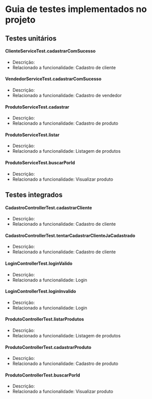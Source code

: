 # Guia de testes implementados no projeto

## Testes unitários

#### ClienteServiceTest.cadastrarComSucesso
* Descrição:
* Relacionado a funcionalidade: Cadastro de cliente

#### VendedorServiceTest.cadastrarComSucesso
* Descrição:
* Relacionado a funcionalidade: Cadastro de vendedor

#### ProdutoServiceTest.cadastrar
* Descrição:
* Relacionado a funcionalidade: Cadastro de produto

#### ProdutoServiceTest.listar
* Descrição:
* Relacionado a funcionalidade: Listagem de produtos

#### ProdutoServiceTest.buscarPorId
* Descrição:
* Relacionado a funcionalidade: Visualizar produto

## Testes integrados

#### CadastroControllerTest.cadastrarCliente
* Descrição:
* Relacionado a funcionalidade: Cadastro de cliente

#### CadastroControllerTest.tentarCadastrarClienteJaCadastrado
* Descrição:
* Relacionado a funcionalidade: Cadastro de cliente

#### LoginControllerTest.loginValido
* Descrição:
* Relacionado a funcionalidade: Login

#### LoginControllerTest.loginInvalido
* Descrição:
* Relacionado a funcionalidade: Login

#### ProdutoControllerTest.listarProdutos
* Descrição:
* Relacionado a funcionalidade: Listagem de produtos

#### ProdutoControllerTest.cadastrarProduto
* Descrição:
* Relacionado a funcionalidade: Cadastro de produto

#### ProdutoControllerTest.buscarPorId
* Descrição:
* Relacionado a funcionalidade: Visualizar produto